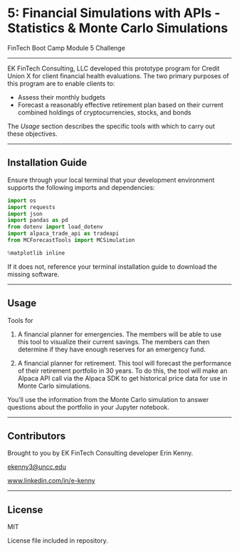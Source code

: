 # 5: Financial Simulations with APIs - Statistics & Monte Carlo Simulations
FinTech Boot Camp Module 5 Challenge

---

EK FinTech Consulting, LLC developed this prototype program for Credit Union X for client financial health evaluations. The two primary purposes of this program are to enable clients to:

* Assess their monthly budgets
* Forecast a reasonably effective retirement plan based on their current combined holdings of cryptocurrencies, stocks, and bonds

The *Usage* section describes the specific tools with which to carry out these objectives.

---

## Installation Guide

Ensure through your local terminal that your development environment supports the following imports and dependencies:

```python
import os
import requests
import json
import pandas as pd
from dotenv import load_dotenv
import alpaca_trade_api as tradeapi
from MCForecastTools import MCSimulation

%matplotlib inline
```

If it does not, reference your terminal installation guide to download the missing software.

---

## Usage

Tools for 

1. A financial planner for emergencies. The members will be able to use this tool to visualize their current savings. The members can then determine if they have enough reserves for an emergency fund.

2. A financial planner for retirement. This tool will forecast the performance of their retirement portfolio in 30 years. To do this, the tool will make an Alpaca API call via the Alpaca SDK to get historical price data for use in Monte Carlo simulations.

You’ll use the information from the Monte Carlo simulation to answer questions about the portfolio in your Jupyter notebook.

---

## Contributors

Brought to you by EK FinTech Consulting developer Erin Kenny.

ekenny3@uncc.edu

www.linkedin.com/in/e-kenny

---

## License

MIT

License file included in repository.


